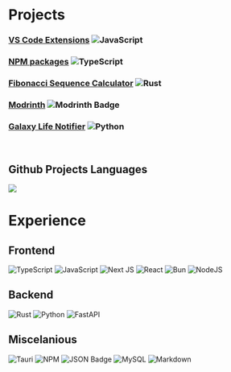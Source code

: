 # Projects

### [VS Code Extensions](https://marketplace.visualstudio.com/manage/publishers/DarkPhoenix) ![JavaScript](https://img.shields.io/badge/javascript-%23323330.svg?style=for-the-badge&logo=javascript&logoColor=%23F7DF1E)

### [NPM packages](https://www.npmjs.com/~dark_phoenix_) ![TypeScript](https://img.shields.io/badge/typescript-%23007ACC.svg?style=for-the-badge&logo=typescript&logoColor=white)

### [Fibonacci Sequence Calculator](https://github.com/0DarkPhoenix/fibonacci_sequence) ![Rust](https://img.shields.io/badge/rust-%23000000.svg?style=for-the-badge&logo=rust&logoColor=white)

### [Modrinth](https://modrinth.com/user/dark_phoenix_) ![Modrinth Badge](https://img.shields.io/badge/Modrinth-00AF5C?logo=modrinth&logoColor=fff&style=for-the-badge)

### [Galaxy Life Notifier](https://github.com/0DarkPhoenix/Galaxy-Life-Notifier) ![Python](https://img.shields.io/badge/python-3670A0?style=for-the-badge&logo=python&logoColor=ffdd54)
<br>

## Github Projects Languages
![](https://github-readme-stats.vercel.app/api/top-langs/?username=0DarkPhoenix&theme=github_dark&hide_border=true&include_all_commits=true&count_private=true&layout=compact)

# Experience
## Frontend
![TypeScript](https://img.shields.io/badge/typescript-%23007ACC.svg?style=for-the-badge&logo=typescript&logoColor=white) ![JavaScript](https://img.shields.io/badge/javascript-%23323330.svg?style=for-the-badge&logo=javascript&logoColor=%23F7DF1E) ![Next JS](https://img.shields.io/badge/Next-black?style=for-the-badge&logo=next.js&logoColor=white) ![React](https://img.shields.io/badge/react-%2320232a.svg?style=for-the-badge&logo=react&logoColor=%2361DAFB) ![Bun](https://img.shields.io/badge/Bun-%23000000.svg?style=for-the-badge&logo=bun&logoColor=white) ![NodeJS](https://img.shields.io/badge/node.js-6DA55F?style=for-the-badge&logo=node.js&logoColor=white)

## Backend
![Rust](https://img.shields.io/badge/rust-%23000000.svg?style=for-the-badge&logo=rust&logoColor=white) ![Python](https://img.shields.io/badge/python-3670A0?style=for-the-badge&logo=python&logoColor=ffdd54) ![FastAPI](https://img.shields.io/badge/FastAPI-005571?style=for-the-badge&logo=fastapi)

## Miscelanious
![Tauri](https://img.shields.io/badge/tauri-%2324C8DB.svg?style=for-the-badge&logo=tauri&logoColor=%23FFFFFF) ![NPM](https://img.shields.io/badge/NPM-%23CB3837.svg?style=for-the-badge&logo=npm&logoColor=white) ![JSON Badge](https://img.shields.io/badge/JSON-000?logo=json&logoColor=fff&style=for-the-badge) ![MySQL](https://img.shields.io/badge/mysql-4479A1.svg?style=for-the-badge&logo=mysql&logoColor=white) ![Markdown](https://img.shields.io/badge/markdown-%23000000.svg?style=for-the-badge&logo=markdown&logoColor=white)

